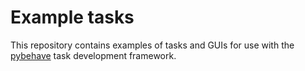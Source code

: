 # Example tasks

This repository contains examples of tasks and GUIs for use with the [pybehave](https://github.com/tne-lab/py-behav-box-v2) task development framework.
